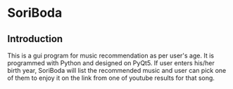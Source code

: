 # SoriBoda

## Introduction
This is a gui program for music recommendation as per user's age.
It is programmed with Python and designed on PyQt5.
If user enters his/her birth year, SoriBoda will list the recommended music and user can pick one of them to enjoy it on the link from one of youtube results for that song.
